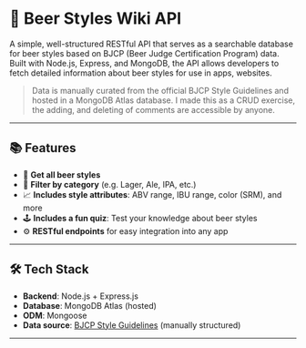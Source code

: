 # 🍻 Beer Styles Wiki API

A simple, well-structured RESTful API that serves as a searchable database for beer styles based on BJCP (Beer Judge Certification Program) data. Built with Node.js, Express, and MongoDB, the API allows developers to fetch detailed information about beer styles for use in apps, websites.

> Data is manually curated from the official BJCP Style Guidelines and hosted in a MongoDB Atlas database.
> I made this as a CRUD exercise, the adding, and deleting of comments are accessible by anyone.
---

## 📚 Features

- 🔎 **Get all beer styles**
- 📂 **Filter by category** (e.g. Lager, Ale, IPA, etc.)
- 📈 **Includes style attributes**: ABV range, IBU range, color (SRM), and more
- 🕹️ **Includes a fun quiz**: Test your knowledge about beer styles
- ⚙️ **RESTful endpoints** for easy integration into any app

---

## 🛠 Tech Stack

- **Backend**: Node.js + Express.js  
- **Database**: MongoDB Atlas (hosted)  
- **ODM**: Mongoose  
- **Data source**: [BJCP Style Guidelines](https://www.bjcp.org/stylecenter.php) (manually structured)

---



